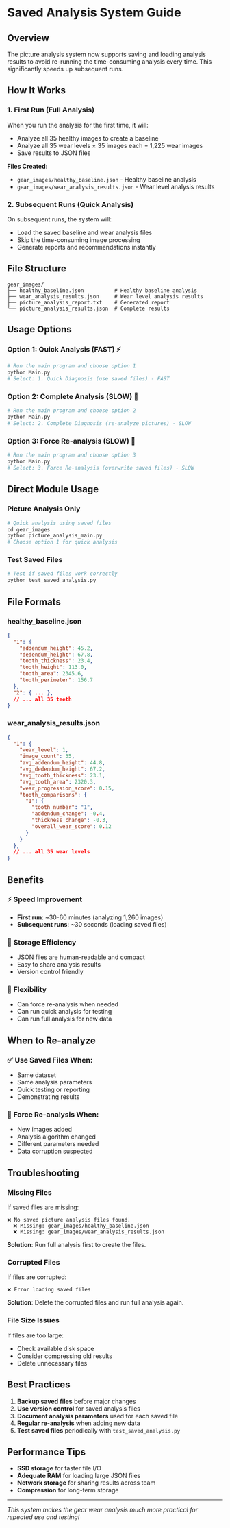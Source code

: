 # Saved Analysis System Guide

## Overview

The picture analysis system now supports saving and loading analysis results to avoid re-running the time-consuming analysis every time. This significantly speeds up subsequent runs.

## How It Works

### 1. **First Run (Full Analysis)**
When you run the analysis for the first time, it will:
- Analyze all 35 healthy images to create a baseline
- Analyze all 35 wear levels × 35 images each = 1,225 wear images
- Save results to JSON files

**Files Created:**
- `gear_images/healthy_baseline.json` - Healthy baseline analysis
- `gear_images/wear_analysis_results.json` - Wear level analysis results

### 2. **Subsequent Runs (Quick Analysis)**
On subsequent runs, the system will:
- Load the saved baseline and wear analysis files
- Skip the time-consuming image processing
- Generate reports and recommendations instantly

## File Structure

```
gear_images/
├── healthy_baseline.json          # Healthy baseline analysis
├── wear_analysis_results.json     # Wear level analysis results
├── picture_analysis_report.txt    # Generated report
└── picture_analysis_results.json  # Complete results
```

## Usage Options

### Option 1: Quick Analysis (FAST) ⚡
```bash
# Run the main program and choose option 1
python Main.py
# Select: 1. Quick Diagnosis (use saved files) - FAST
```

### Option 2: Complete Analysis (SLOW) 🔄
```bash
# Run the main program and choose option 2
python Main.py
# Select: 2. Complete Diagnosis (re-analyze pictures) - SLOW
```

### Option 3: Force Re-analysis (SLOW) 🔄
```bash
# Run the main program and choose option 3
python Main.py
# Select: 3. Force Re-analysis (overwrite saved files) - SLOW
```

## Direct Module Usage

### Picture Analysis Only
```python
# Quick analysis using saved files
cd gear_images
python picture_analysis_main.py
# Choose option 1 for quick analysis
```

### Test Saved Files
```python
# Test if saved files work correctly
python test_saved_analysis.py
```

## File Formats

### healthy_baseline.json
```json
{
  "1": {
    "addendum_height": 45.2,
    "dedendum_height": 67.8,
    "tooth_thickness": 23.4,
    "tooth_height": 113.0,
    "tooth_area": 2345.6,
    "tooth_perimeter": 156.7
  },
  "2": { ... },
  // ... all 35 teeth
}
```

### wear_analysis_results.json
```json
{
  "1": {
    "wear_level": 1,
    "image_count": 35,
    "avg_addendum_height": 44.8,
    "avg_dedendum_height": 67.2,
    "avg_tooth_thickness": 23.1,
    "avg_tooth_area": 2320.3,
    "wear_progression_score": 0.15,
    "tooth_comparisons": {
      "1": {
        "tooth_number": "1",
        "addendum_change": -0.4,
        "thickness_change": -0.3,
        "overall_wear_score": 0.12
      }
    }
  },
  // ... all 35 wear levels
}
```

## Benefits

### ⚡ **Speed Improvement**
- **First run**: ~30-60 minutes (analyzing 1,260 images)
- **Subsequent runs**: ~30 seconds (loading saved files)

### 💾 **Storage Efficiency**
- JSON files are human-readable and compact
- Easy to share analysis results
- Version control friendly

### 🔄 **Flexibility**
- Can force re-analysis when needed
- Can run quick analysis for testing
- Can run full analysis for new data

## When to Re-analyze

### ✅ **Use Saved Files When:**
- Same dataset
- Same analysis parameters
- Quick testing or reporting
- Demonstrating results

### 🔄 **Force Re-analysis When:**
- New images added
- Analysis algorithm changed
- Different parameters needed
- Data corruption suspected

## Troubleshooting

### Missing Files
If saved files are missing:
```
❌ No saved picture analysis files found.
  ❌ Missing: gear_images/healthy_baseline.json
  ❌ Missing: gear_images/wear_analysis_results.json
```
**Solution**: Run full analysis first to create the files.

### Corrupted Files
If files are corrupted:
```
❌ Error loading saved files
```
**Solution**: Delete the corrupted files and run full analysis again.

### File Size Issues
If files are too large:
- Check available disk space
- Consider compressing old results
- Delete unnecessary files

## Best Practices

1. **Backup saved files** before major changes
2. **Use version control** for saved analysis files
3. **Document analysis parameters** used for each saved file
4. **Regular re-analysis** when adding new data
5. **Test saved files** periodically with `test_saved_analysis.py`

## Performance Tips

- **SSD storage** for faster file I/O
- **Adequate RAM** for loading large JSON files
- **Network storage** for sharing results across team
- **Compression** for long-term storage

---

*This system makes the gear wear analysis much more practical for repeated use and testing!*
